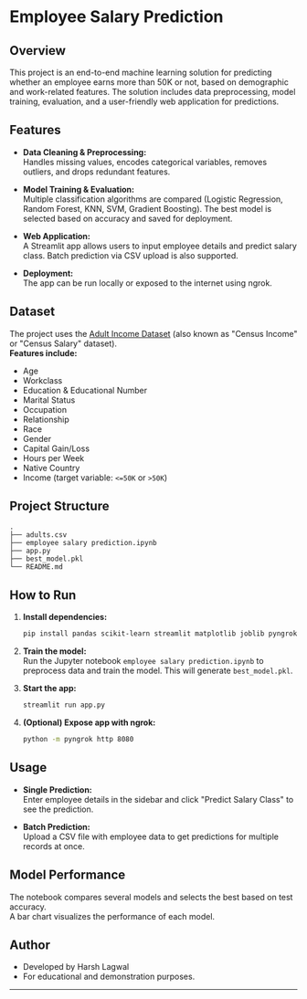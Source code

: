 # Employee Salary Prediction

## Overview

This project is an end-to-end machine learning solution for predicting whether an employee earns more than 50K or not, based on demographic and work-related features. The solution includes data preprocessing, model training, evaluation, and a user-friendly web application for predictions.

## Features

- **Data Cleaning & Preprocessing:**  
  Handles missing values, encodes categorical variables, removes outliers, and drops redundant features.

- **Model Training & Evaluation:**  
  Multiple classification algorithms are compared (Logistic Regression, Random Forest, KNN, SVM, Gradient Boosting). The best model is selected based on accuracy and saved for deployment.

- **Web Application:**  
  A Streamlit app allows users to input employee details and predict salary class. Batch prediction via CSV upload is also supported.

- **Deployment:**  
  The app can be run locally or exposed to the internet using ngrok.

## Dataset

The project uses the [Adult Income Dataset](https://archive.ics.uci.edu/ml/datasets/adult) (also known as "Census Income" or "Census Salary" dataset).  
**Features include:**  
- Age  
- Workclass  
- Education & Educational Number  
- Marital Status  
- Occupation  
- Relationship  
- Race  
- Gender  
- Capital Gain/Loss  
- Hours per Week  
- Native Country  
- Income (target variable: `<=50K` or `>50K`)

## Project Structure

```
.
├── adults.csv
├── employee salary prediction.ipynb
├── app.py
├── best_model.pkl
└── README.md
```

## How to Run

1. **Install dependencies:**
    ```bash
    pip install pandas scikit-learn streamlit matplotlib joblib pyngrok
    ```

2. **Train the model:**  
   Run the Jupyter notebook `employee salary prediction.ipynb` to preprocess data and train the model. This will generate `best_model.pkl`.

3. **Start the app:**
    ```bash
    streamlit run app.py
    ```

4. **(Optional) Expose app with ngrok:**
    ```bash
    python -m pyngrok http 8080
    ```

## Usage

- **Single Prediction:**  
  Enter employee details in the sidebar and click "Predict Salary Class" to see the prediction.

- **Batch Prediction:**  
  Upload a CSV file with employee data to get predictions for multiple records at once.

## Model Performance

The notebook compares several models and selects the best based on test accuracy.  
A bar chart visualizes the performance of each model.

## Author

- Developed by Harsh Lagwal
- For educational and demonstration purposes.

---
